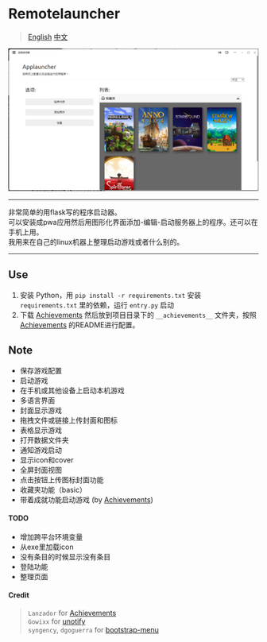 # Remotelauncher
> [English](README.md) [中文](README_CN.md)

![screenshot](remotelauncher/static/pic/screenshot.png) <hr>
非常简单的用flask写的程序启动器。<br>
可以安装成pwa应用然后用图形化界面添加-编辑-启动服务器上的程序。还可以在手机上用。<br>
我用来在自己的linux机器上整理启动游戏或者什么别的。<hr>

## Use
1. 安装 Python，用 `pip install -r requirements.txt` 安装 `requirements.txt` 里的依赖，运行 `entry.py` 启动
2. 下载 [Achievements](https://github.com/Lanzador/Achievements/releases) 然后放到项目目录下的 `__achievements__` 文件夹，按照 [Achievements](https://github.com/Lanzador/Achievements/releases) 的README进行配置。
## Note
- 保存游戏配置
- 启动游戏
- 在手机或其他设备上启动本机游戏
- 多语言界面
- 封面显示游戏
- 拖拽文件或链接上传封面和图标
- 表格显示游戏
- 打开数据文件夹
- 通知游戏启动
- 显示icon和cover
- 全屏封面视图
- 点击按钮上传图标封面功能
- 收藏夹功能（basic）
- 带着成就功能启动游戏 (by [Achievements](https://github.com/Lanzador/Achievements/releases))
#### TODO
- 增加跨平台环境变量
- 从exe里加载icon
- 没有条目的时候显示没有条目
- 登陆功能
- 整理页面
#### Credit
> `Lanzador` for [Achievements](https://github.com/Lanzador/Achievements/releases) \
> `Gowixx` for [unotify](https://github.com/Gowixx/unotify) \
> `syngency`, `dgoguerra` for [bootstrap-menu](https://github.com/syngency/bootstrap-menu)
